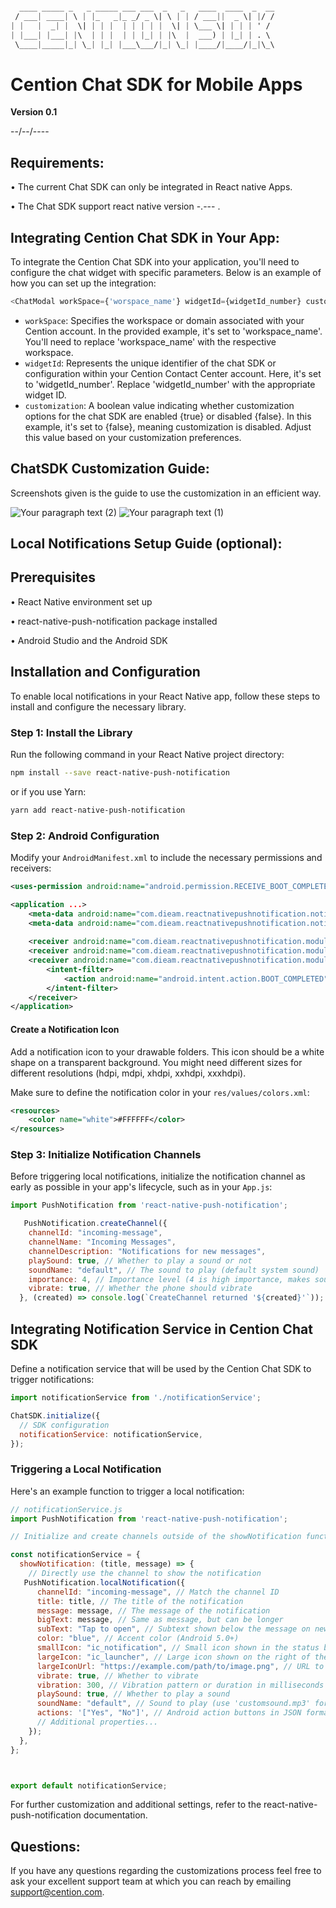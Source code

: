 ```css

  ____ _____ _   _ _____ ___ ___  _   _   ____  ____  _  __
 / ___| ____| \ | |_   _|_ _/ _ \| \ | | / ___||  _ \| |/ /
| |   |  _| |  \| | | |  | | | | |  \| | \___ \| | | | ' / 
| |___| |___| |\  | | |  | | |_| | |\  |  ___) | |_| | . \ 
 \____|_____|_| \_| |_| |___\___/|_| \_| |____/|____/|_|\_\

```





# Cention Chat SDK for Mobile Apps
**Version 0.1**

--/--/----


## Requirements:
•	The current Chat SDK can only be integrated in React native Apps.

•	The Chat SDK support react native version -.--- .


## Integrating Cention Chat SDK in Your App:
To integrate the Cention Chat SDK into your application, you'll need to configure the chat widget with specific parameters. Below is an example of how you can set up the integration:

```javascript
<ChatModal workSpace={'worspace_name'} widgetId={widgetId_number} customization={false} />
```
- `workSpace`: Specifies the workspace or domain associated with your Cention account. In the provided example, it's set to 'workspace_name'. You'll need to replace 'workspace_name' with the respective workspace.
- `widgetId`: Represents the unique identifier of the chat SDK or configuration within your Cention Contact Center account. Here, it's set to 'widgetId_number'. Replace 'widgetId_number' with the appropriate widget ID.
- `customization`: A boolean value indicating whether customization options for the chat SDK are enabled {true} or disabled {false}. In this example, it's set to {false}, meaning customization is disabled. Adjust this value based on your customization preferences.

## ChatSDK Customization Guide:
Screenshots given is the guide to use the customization in an efficient way.

![Your paragraph text (2)](https://github.com/cention/SDK/assets/141694278/fcccb449-8b3e-4fce-ba81-2c51e5a1ac08)
![Your paragraph text (1)](https://github.com/cention/SDK/assets/141694278/c983e4bb-ede3-4e43-8593-4c48d54eb311)

## Local Notifications Setup Guide (optional):
## Prerequisites
• React Native environment set up

• react-native-push-notification package installed

• Android Studio and the Android SDK

## Installation and Configuration

To enable local notifications in your React Native app, follow these steps to install and configure the necessary library.

### Step 1: Install the Library

Run the following command in your React Native project directory:

```bash
npm install --save react-native-push-notification
```

or if you use Yarn:

```bash
yarn add react-native-push-notification
```
### Step 2: Android Configuration

Modify your `AndroidManifest.xml` to include the necessary permissions and receivers:

```xml
<uses-permission android:name="android.permission.RECEIVE_BOOT_COMPLETED"/>

<application ...>
    <meta-data android:name="com.dieam.reactnativepushnotification.notification_foreground" android:value="false"/>
    <meta-data android:name="com.dieam.reactnativepushnotification.notification_color" android:resource="@color/white"/>
    
    <receiver android:name="com.dieam.reactnativepushnotification.modules.RNPushNotificationActions" android:exported="true"/>
    <receiver android:name="com.dieam.reactnativepushnotification.modules.RNPushNotificationPublisher" android:exported="true"/>
    <receiver android:name="com.dieam.reactnativepushnotification.modules.RNPushNotificationBootEventReceiver" android:exported="true">
        <intent-filter>
            <action android:name="android.intent.action.BOOT_COMPLETED"/>
        </intent-filter>
    </receiver>
</application>
```
#### Create a Notification Icon

Add a notification icon to your drawable folders. This icon should be a white shape on a transparent background. You might need different sizes for different resolutions (hdpi, mdpi, xhdpi, xxhdpi, xxxhdpi).

Make sure to define the notification color in your `res/values/colors.xml`:

```xml
<resources>
    <color name="white">#FFFFFF</color>
</resources>
```
### Step 3: Initialize Notification Channels 

Before triggering local notifications, initialize the notification channel as early as possible in your app's lifecycle, such as in your `App.js`:

```javascript
import PushNotification from 'react-native-push-notification';

   PushNotification.createChannel({
    channelId: "incoming-message",
    channelName: "Incoming Messages",
    channelDescription: "Notifications for new messages",
    playSound: true, // Whether to play a sound or not
    soundName: "default", // The sound to play (default system sound)
    importance: 4, // Importance level (4 is high importance, makes sound and shows as a popup)
    vibrate: true, // Whether the phone should vibrate
  }, (created) => console.log(`CreateChannel returned '${created}'`));

```
## Integrating Notification Service in Cention Chat SDK
Define a notification service that will be used by the Cention Chat SDK to trigger notifications:

```javascript
import notificationService from './notificationService';

ChatSDK.initialize({
  // SDK configuration
  notificationService: notificationService,
});
```


### Triggering a Local Notification

Here's an example function to trigger a local notification:


```javascript
// notificationService.js
import PushNotification from 'react-native-push-notification';

// Initialize and create channels outside of the showNotification function

const notificationService = {
  showNotification: (title, message) => {
    // Directly use the channel to show the notification
   PushNotification.localNotification({
      channelId: "incoming-message", // Match the channel ID
      title: title, // The title of the notification
      message: message, // The message of the notification
      bigText: message, // Same as message, but can be longer
      subText: "Tap to open", // Subtext shown below the message on newer Android versions
      color: "blue", // Accent color (Android 5.0+)
      smallIcon: "ic_notification", // Small icon shown in the status bar and on the left of the notification (must be a white PNG in your drawable resources)
      largeIcon: "ic_launcher", // Large icon shown on the right of the notification (optional)
      largeIconUrl: "https://example.com/path/to/image.png", // URL to fetch a large icon (optional)
      vibrate: true, // Whether to vibrate
      vibration: 300, // Vibration pattern or duration in milliseconds
      playSound: true, // Whether to play a sound
      soundName: "default", // Sound to play (use 'customsound.mp3' for custom sounds located in '/android/app/src/main/res/raw')
      actions: '["Yes", "No"]', // Android action buttons in JSON format
      // Additional properties...
    });
  },
};



export default notificationService;
```

For further customization and additional settings, refer to the react-native-push-notification documentation.


## Questions:
If you have any questions regarding the customizations process feel free to ask your excellent support team at which you can reach by emailing support@cention.com.
